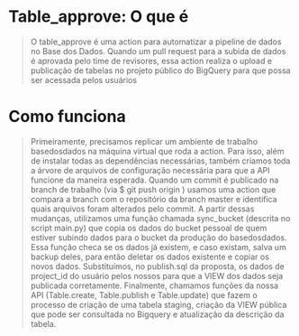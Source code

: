 # Table_approve: O que é

> O table_approve é uma action para automatizar a pipeline de dados no Base dos Dados. Quando um pull request para a subida de dados é aprovada pelo time de revisores, essa action realiza o upload e publicação de tabelas no projeto público do BigQuery para
que possa ser acessada pelos usuários

# Como funciona
> Primeiramente, precisamos replicar um ambiente de trabalho basedosdados na máquina virtual que roda a action. Para isso, além de instalar todas as dependências necessárias, também criamos toda a árvore de arquivos de configuração necessária para que a API funcione da maneira esperada.
> Quando um commit é publicado na branch de trabalho (via $ git push origin <branch> ) usamos uma action que compara a branch com o repositório da branch master e identifica quais arquivos foram alterados pelo commit.
> A partir dessas mudanças, utilizamos uma função chamada sync_bucket (descrita no script main.py) que copia os dados do bucket pessoal de quem estiver subindo dados para o bucket da produção do basedosdados. Essa função checa se os dados já existem, e caso existam, salva um backup deles, para então deletar os dados existente e copiar os novos dados.
> Substituímos, no publish.sql da proposta, os dados de project_id do usuário pelos nossos para que a VIEW dos dados seja publicada corretamente.
> Finalmente, chamamos funções da nossa API (Table.create, Table.publish e Table.update) que fazem o processo de criação de uma tabela staging, criação da VIEW pública que pode ser consultada no Bigquery e atualização da descrição da tabela.
